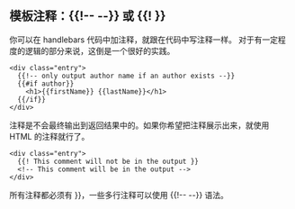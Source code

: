 模板注释：{{!-- --}} 或 {{! }}
---

你可以在 handlebars 代码中加注释，就跟在代码中写注释一样。 对于有一定程度的逻辑的部分来说，这倒是一个很好的实践。   

	<div class="entry">
	  {{!-- only output author name if an author exists --}}
	  {{#if author}}
		<h1>{{firstName}} {{lastName}}</h1>
	  {{/if}}
	</div>
	
注释是不会最终输出到返回结果中的。如果你希望把注释展示出来，就使用 HTML 的注释就行了。   

	<div class="entry">
	  {{! This comment will not be in the output }}
	  <!-- This comment will be in the output -->
	</div>
	
所有注释都必须有 }}，一些多行注释可以使用 {{!-- --}} 语法。